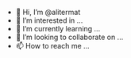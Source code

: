 - 👋 Hi, I’m @alitermat
- 👀 I’m interested in ...
- 🌱 I’m currently learning ...
- 💞️ I’m looking to collaborate on ...
- 📫 How to reach me ...

<!---
alitermat/alitermat is a ✨ special ✨ repository because its `README.md` (this file) appears on your GitHub profile.
You can click the Preview link to take a look at your changes.
--->
